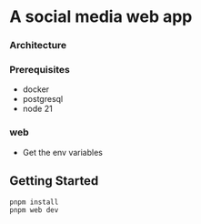 # A social media web app

### Architecture

### Prerequisites

- docker
- postgresql
- node 21

### web
  - Get the env variables

## Getting Started

```bash
pnpm install
pnpm web dev
```
